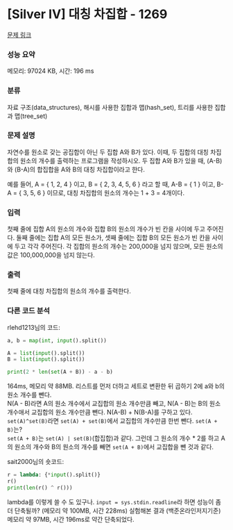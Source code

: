 # [Silver IV] 대칭 차집합 - 1269 

[문제 링크](https://www.acmicpc.net/problem/1269) 

### 성능 요약

메모리: 97024 KB, 시간: 196 ms

### 분류

자료 구조(data_structures), 해시를 사용한 집합과 맵(hash_set), 트리를 사용한 집합과 맵(tree_set)

### 문제 설명

<p>자연수를 원소로 갖는 공집합이 아닌 두 집합 A와 B가 있다. 이때, 두 집합의 대칭 차집합의 원소의 개수를 출력하는 프로그램을 작성하시오. 두 집합 A와 B가 있을 때, (A-B)와 (B-A)의 합집합을 A와 B의 대칭 차집합이라고 한다.</p>
<p> 예를 들어, A = { 1, 2, 4 } 이고, B = { 2, 3, 4, 5, 6 } 라고 할 때,  A-B = { 1 } 이고, B-A = { 3, 5, 6 } 이므로, 대칭 차집합의 원소의 개수는 1 + 3 = 4개이다.</p>

### 입력 

 <p>첫째 줄에 집합 A의 원소의 개수와 집합 B의 원소의 개수가 빈 칸을 사이에 두고 주어진다. 둘째 줄에는 집합 A의 모든 원소가, 셋째 줄에는 집합 B의 모든 원소가 빈 칸을 사이에 두고 각각 주어진다. 각 집합의 원소의 개수는 200,000을 넘지 않으며, 모든 원소의 값은 100,000,000을 넘지 않는다.</p>

### 출력 

 <p>첫째 줄에 대칭 차집합의 원소의 개수를 출력한다.</p>

### 다른 코드 분석
rlehd1213님의 코드:
```python
a, b = map(int, input().split())

A = list(input().split())
B = list(input().split())

print(2 * len(set(A + B)) - a - b)

```
164ms, 메모리 약 88MB.
리스트를 먼저 더하고 세트로 변환한 뒤 곱하기 2에 a와 b의 원소 개수를 뺀다.  
N(A - B)라면 A의 원소 개수에서 교집합의 원소 개수만큼 빼고, N(A - B)는 B의 원소 개수애서 교집합의 원소 개수만큼 뺀다. N(A-B) + N(B-A)를 구하고 있다. `set(A)^set(B)`라면 `set(A) + set(B)`에서 교집합의 개수만큼 한번 뺀다. `set(A + B)`는?  
`set(A + B)`는 `set(A) | set(B)`(합집합)과 같다. 그런데 그 원소의 개수 * 2를 하고 A의 원소의 개수와 B의 원소의 개수를 빼면 `set(A + B)`에서 교집합을 뺀 것과 같다.


sait2000님의 숏코드:
```python 
r = lambda: {*input().split()}
r()
print(len(r() ^ r()))

```
lambda를 이렇게 쓸 수 도 있구나.
`input = sys.stdin.readline`라 하면 성능이 좀 더 단축될까?
(메모리 약 100MB, 시간 228ms)
실험해본 결과 (백준온라인저지기준) 메모리 약 97MB, 시간 196ms로 약간 단축되었다.